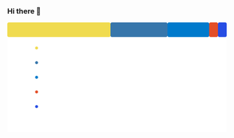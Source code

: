 ### Hi there 👋
![Lenguajes en mis repositorios](languages1.svg)
<!--
**GaboTov/Gabotov** is a ✨ _special_ ✨ repository because its `README.md` (this file) appears on your GitHub profile.
![Lenguajes en mis repositorios](languages(5).svg)
Here are some ideas to get you started:

- 🔭 I’m currently working on ...
- 🌱 I’m currently learning ...
- 👯 I’m looking to collaborate on ...
- 🤔 I’m looking for help with ...
- 💬 Ask me about ...
- 📫 How to reach me: ...
- 😄 Pronouns: ...
- ⚡ Fun fact: ...
-->
